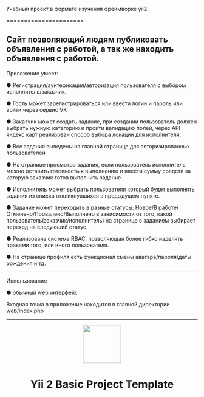 Учебный проект в формате изучения фреймворке yii2.

======================

Сайт позволяющий людям публиковать объявления с работой, а так же находить объявления с работой. 
------------

Приложение умеет:    

● Регистрация/аунтефикация/авторизация пользователя с выбором исполнитель/заказчик.

● Гость может зарегистрироваться или ввести логин и пароль или войти через сервис VK

● Заказчик  может создать задание, при создании пользователь должен выбрать нужную категорию и пройти валидацию полей, через API яндекс карт реализован способ выбора локации для исполнителя.

● Все задания выведены на главной странице для авторизированных пользователей

● На странице просмотра задания, если пользователь исполнитель можно оставить готовность к выполнению и ввести сумму средств за которую заказчик готов выполнить задание.

● Исполнитель может выбрать пользователя который будет выполнять задания из списка откликнувшихся в предыдущем пункте.

● Задание может переходить в разные статусы: Новое/В работе/ Отменено/Провалено/Выполнено в зависимости от того, какой пользователь(заказчик/исполнитель) на странице с заданием выбирает переход на следующий статус.

● Реализована система RBAC, позволяющая более гибко наделять правами того, или иного пользователя.

● На странице профиля есть функционал смены аватара/пароля/даты рождения и тд.

------------
Использование

● обычный web интерфейс

Входная точка в приложение находится в главной директории web/index.php

------------


<p align="center">
    <a href="https://github.com/yiisoft" target="_blank">
        <img src="https://avatars0.githubusercontent.com/u/993323" height="100px">
    </a>
    <h1 align="center">Yii 2 Basic Project Template</h1>
    <br>
</p>

